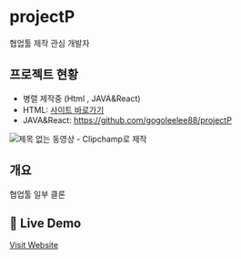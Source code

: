 ﻿
# projectP
협업툴 제작 관심 개발자

## 프로젝트 현황
- 병렬 제작중 (Html , JAVA&React)
- HTML: [사이트 바로가기](https://gogoleelee88.github.io/resume88/)
- JAVA&React: https://github.com/gogoleelee88/projectP
  
![제목 없는 동영상 - Clipchamp로 제작](./demo.gif)
## 개요
협업툴 일부 클론 


## 🔗 Live Demo
[Visit Website](https://gogoleelee88.github.io/resume88/)
